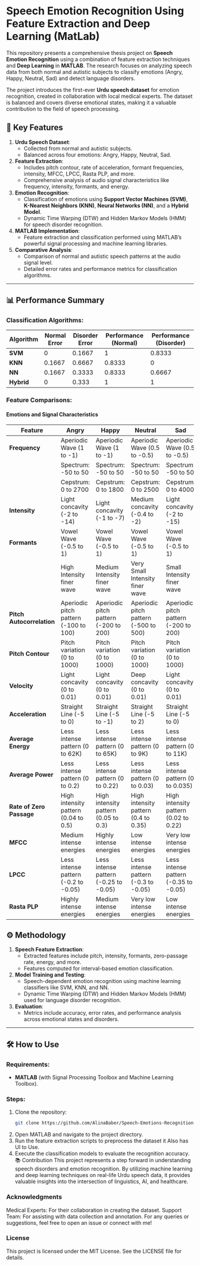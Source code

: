 # Speech Emotion Recognition Using Feature Extraction and Deep Learning (MatLab)

This repository presents a comprehensive thesis project on **Speech Emotion Recognition** using a combination of feature extraction techniques and **Deep Learning** in **MATLAB**. The research focuses on analyzing speech data from both normal and autistic subjects to classify emotions (Angry, Happy, Neutral, Sad) and detect language disorders.

The project introduces the first-ever **Urdu speech dataset** for emotion recognition, created in collaboration with local medical experts. The dataset is balanced and covers diverse emotional states, making it a valuable contribution to the field of speech processing.

## 🎯 Key Features
1. **Urdu Speech Dataset**:
   - Collected from normal and autistic subjects.
   - Balanced across four emotions: Angry, Happy, Neutral, Sad.
2. **Feature Extraction**:
   - Includes pitch contour, rate of acceleration, formant frequencies, intensity, MFCC, LPCC, Rasta PLP, and more.
   - Comprehensive analysis of audio signal characteristics like frequency, intensity, formants, and energy.
3. **Emotion Recognition**:
   - Classification of emotions using **Support Vector Machines (SVM)**, **K-Nearest Neighbors (KNN)**, **Neural Networks (NN)**, and a **Hybrid Model**.
   - Dynamic Time Warping (DTW) and Hidden Markov Models (HMM) for speech disorder recognition.
4. **MATLAB Implementation**:
   - Feature extraction and classification performed using MATLAB’s powerful signal processing and machine learning libraries.
5. **Comparative Analysis**:
   - Comparison of normal and autistic speech patterns at the audio signal level.
   - Detailed error rates and performance metrics for classification algorithms.

---

## 📊 Performance Summary
### Classification Algorithms:
| Algorithm | Normal Error | Disorder Error | Performance (Normal) | Performance (Disorder) |
|-----------|--------------|----------------|-----------------------|-------------------------|
| **SVM**   | 0            | 0.1667         | 1                     | 0.8333                 |
| **KNN**   | 0.1667       | 0.6667         | 0.8333                | 0                      |
| **NN**    | 0.1667       | 0.3333         | 0.8333                | 0.6667                 |
| **Hybrid**| 0            | 0.333          | 1                     | 1                       |

### Feature Comparisons:
#### Emotions and Signal Characteristics
| **Feature**         | **Angry**                                 | **Happy**                                 | **Neutral**                               | **Sad**                                   |
|----------------------|-------------------------------------------|-------------------------------------------|-------------------------------------------|-------------------------------------------|
| **Frequency**        | Aperiodic Wave (1 to -1)                 | Aperiodic Wave (1 to -1)                 | Aperiodic Wave (0.5 to -0.5)              | Aperiodic Wave (0.5 to -0.5)              |
|                      | Spectrum: -50 to 50                      | Spectrum: -50 to 50                      | Spectrum: -50 to 50                      | Spectrum: -50 to 50                      |
|                      | Cepstrum: 0 to 2700                      | Cepstrum: 0 to 1800                      | Cepstrum: 0 to 2500                      | Cepstrum: 0 to 4000                      |
| **Intensity**        | Light concavity (-2 to -14)              | Light concavity (-1 to -7)               | Medium concavity (-0.4 to -2)            | Light concavity (-2 to -15)              |
| **Formants**         | Vowel Wave (-0.5 to 1)                   | Vowel Wave (-0.5 to 1)                   | Vowel Wave (-0.5 to 1)                   | Vowel Wave (-0.5 to 1)                   |
|                      | High Intensity finer wave                | Medium Intensity finer wave              | Very Small Intensity finer wave          | Small Intensity finer wave               |
| **Pitch Autocorrelation** | Aperiodic pitch pattern (-100 to 100)  | Aperiodic pitch pattern (-200 to 200)    | Aperiodic pitch pattern (-500 to 500)    | Aperiodic pitch pattern (-200 to 200)    |
| **Pitch Contour**    | Pitch variation (0 to 1000)              | Pitch variation (0 to 1000)              | Pitch variation (0 to 1000)              | Pitch variation (0 to 1000)              |
| **Velocity**         | Light concavity (0 to 0.01)              | Light concavity (0 to 0.01)              | Deep concavity (0 to 0.01)               | Light concavity (0 to 0.01)              |
| **Acceleration**     | Straight Line (-5 to 0)                  | Straight Line (-5 to -1)                 | Straight Line (-5 to 2)                  | Straight Line (-5 to 0)                  |
| **Average Energy**   | Less intense pattern (0 to 62K)          | Less intense pattern (0 to 65K)          | Less intense pattern (0 to 9K)           | Less intense pattern (0 to 11K)          |
| **Average Power**    | Less intense pattern (0 to 0.2)          | Less intense pattern (0 to 0.22)         | Less intense pattern (0 to 0.03)         | Less intense pattern (0 to 0.035)        |
| **Rate of Zero Passage** | High intensity pattern (0.04 to 0.5)     | High intensity pattern (0.05 to 0.3)     | High intensity pattern (0.4 to 0.35)     | High intensity pattern (0.02 to 0.22)    |
| **MFCC**             | Medium intense energies                  | Highly intense energies                  | Low intense energies                     | Very low intense energies                |
| **LPCC**             | Less intense pattern (-0.2 to -0.05)     | Less intense pattern (-0.25 to -0.05)    | Less intense pattern (-0.3 to -0.05)     | Less intense pattern (-0.35 to -0.05)    |
| **Rasta PLP**        | Highly intense energies                  | Medium intense energies                  | Very low intense energies                | Low intense energies                     |


## ⚙️ Methodology
1. **Speech Feature Extraction**:
   - Extracted features include pitch, intensity, formants, zero-passage rate, energy, and more.
   - Features computed for interval-based emotion classification.
2. **Model Training and Testing**:
   - Speech-dependent emotion recognition using machine learning classifiers like SVM, KNN, and NN.
   - Dynamic Time Warping (DTW) and Hidden Markov Models (HMM) used for language disorder recognition.
3. **Evaluation**:
   - Metrics include accuracy, error rates, and performance analysis across emotional states and disorders.

---

## 🛠️ How to Use
### Requirements:
- **MATLAB** (with Signal Processing Toolbox and Machine Learning Toolbox).

### Steps:
1. Clone the repository:
   ```bash
   git clone https://github.com/AlinaBaber/Speech-Emotions-Recognition-by-feature-extraction-and-Deep-learning-MatLab
    ```
2. Open MATLAB and navigate to the project directory.
3. Run the feature extraction scripts to preprocess the dataset it Also has UI to Use.
4. Execute the classification models to evaluate the recognition accuracy.
📚 Contribution
This project represents a step forward in understanding speech disorders and emotion recognition. By utilizing machine learning and deep learning techniques on real-life Urdu speech data, it provides valuable insights into the intersection of linguistics, AI, and healthcare.

### Acknowledgments
Medical Experts: For their collaboration in creating the dataset.
Support Team: For assisting with data collection and annotation.
For any queries or suggestions, feel free to open an issue or connect with me!

### License
This project is licensed under the MIT License. See the LICENSE file for details.
